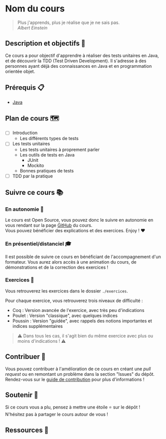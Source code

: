 # Nom du cours

> Plus j'apprends, plus je réalise que je ne sais pas.  
> *Albert Einstein*

## Description et objectifs 🎯

Ce cours a pour objectif d'apprendre à réaliser des tests unitaires en Java, et de découvrir la TDD (Test Driven Development).
Il s'adresse à des personnes ayant déjà des connaissances en Java et en programmation orientée objet.

## Prérequis 📋

- [Java](https://github.com/Octocorn-Learning/Java-POO)

## Plan de cours 🗺️

- [ ] Introduction
    - Les différents types de tests
- [ ] Les tests unitaires
    - Les tests unitaires à proprement parler
    - Les outils de tests en Java
      - JUnit
      - Mockito
    - Bonnes pratiques de tests
- [ ] TDD par la pratique

## Suivre ce cours 📚

### En autonomie 🚀

Le cours est Open Source, vous pouvez donc le suivre en autonomie en vous rendant sur la page [GitHub](https://octocorn-learning.github.io/Java-TU-TDD/#/) du cours.  
Vous pouvez bénéficier des explications et des exercices. Enjoy ! ❤️

### En présentiel/distanciel 🎓

Il est possible de suivre ce cours en bénéficiant de l'accompagnement d'un formateur.
Vous aurez alors accès à une animation du cours, de démonstrations et de la correction des exercices !

### Exercices 💪

Vous retrouverez les exercices dans le dossier `./exercices`.

Pour chaque exercice, vous retrouverez trois niveaux de difficulté : 
- Coq : Version avancée de l'exercice, avec très peu d'indications
- Poulet : Version "classique", avec quelques indices
- Poussin : Version "guidée", avec rappels des notions importantes et indices supplémentaires

> ⚠️ Dans tous les cas, il s'agit bien du même exercice avec plus ou moins d'indications ! ⚠️

## Contribuer 🤝

Vous pouvez contribuer à l'amélioration de ce cours en créant une *pull request* ou en remontant un problème dans la section "Issues" du dépôt.  
Rendez-vous sur le [guide de contribution](./CONTRIBUTING.md) pour plus d'informations !

## Soutenir 🫶

Si ce cours vous a plu, pensez à mettre une étoile ⭐ sur le dépôt !  
N'hésitez pas à partager le cours autour de vous !

## Ressources 👜

<!-- 
- Citez les sources utilisées pour la création du cours
-->